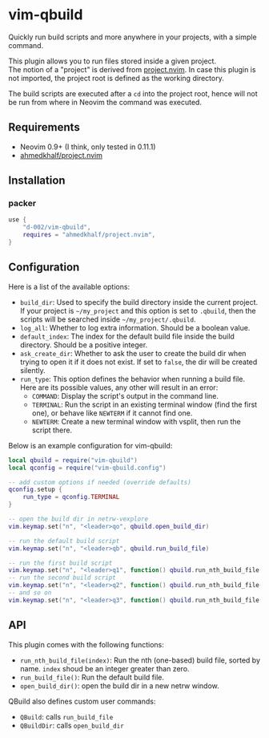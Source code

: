 # vim-qbuild

<!-- qbuild.nvim -->

Quickly run build scripts and more anywhere in your projects, with a simple command.

This plugin allows you to run files stored inside a given project.  
The notion of a "project" is derived from [project.nvim](https://github.com/ahmedkhalf/project.nvim).
In case this plugin is not imported, the project root is defined as the working directory.

The build scripts are executed after a `cd` into the project root, hence will not be run from where in Neovim the command was executed.

## Requirements

- Neovim 0.9+ (I think, only tested in 0.11.1)
- [ahmedkhalf/project.nvim](https://github.com/ahmedkhalf/project.nvim)

## Installation

### packer

```lua
use {
    "d-002/vim-qbuild",
    requires = "ahmedkhalf/project.nvim",
}
```

## Configuration

Here is a list of the available options:

- `build_dir`: Used to specify the build directory inside the current project.
If your project is `~/my_project` and this option is set to `.qbuild`, then the scripts will be searched inside `~/my_project/.qbuild`.
- `log_all`: Whether to log extra information.
Should be a boolean value.
- `default_index`: The index for the default build file inside the build directory.
Should be a positive integer.
- `ask_create_dir`: Whether to ask the user to create the build dir when trying to open it if it does not exist.
If set to `false`, the dir will be created silently.
- `run_type`: This option defines the behavior when running a build file.
Here are its possible values, any other will result in an error:
    - `COMMAND`: Display the script's output in the command line.
    - `TERMINAL`: Run the script in an existing terminal window (find the first one), or behave like `NEWTERM` if it cannot find one.
    - `NEWTERM`: Create a new terminal window with vsplit, then run the script there.

Below is an example configuration for vim-qbuild:

```lua
local qbuild = require("vim-qbuild")
local qconfig = require("vim-qbuild.config")

-- add custom options if needed (override defaults)
qconfig.setup {
    run_type = qconfig.TERMINAL
}

-- open the build dir in netrw-vexplore
vim.keymap.set("n", "<leader>qo", qbuild.open_build_dir)

-- run the default build script
vim.keymap.set("n", "<leader>qb", qbuild.run_build_file)

-- run the first build script
vim.keymap.set("n", "<leader>q1", function() qbuild.run_nth_build_file(1) end)
-- run the second build script
vim.keymap.set("n", "<leader>q2", function() qbuild.run_nth_build_file(2) end)
-- and so on
vim.keymap.set("n", "<leader>q3", function() qbuild.run_nth_build_file(3) end)
```

## API

This plugin comes with the following functions:

- `run_nth_build_file(index)`: Run the nth (one-based) build file, sorted by name.
`index` shoud be an integer greater than zero.
- `run_build_file()`: Run the default build file.
- `open_build_dir()`: open the build dir in a new netrw window.

QBuild also defines custom user commands:

- `QBuild`: calls `run_build_file`
- `QBuildDir`: calls `open_build_dir`
